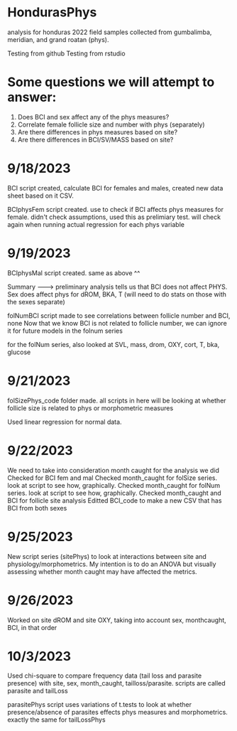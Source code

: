 # HondurasPhys
analysis for honduras 2022 field samples collected from gumbalimba, meridian, and grand roatan (phys). 

Testing from github
Testing from rstudio

# Some questions we will attempt to answer:
1) Does BCI and sex affect any of the phys measures?
2) Correlate female follicle size and number with phys (separately)
3) Are there differences in phys measures based on site?
4) Are there differences in BCI/SV/MASS based on site?

# 9/18/2023
BCI script created, calculate BCI for females and males, created new data sheet based on it CSV.

BCIphysFem script created. use to check if BCI affects phys measures for female. didn't check assumptions, used this as prelimiary test. will check again when running actual regression for each phys variable

# 9/19/2023
BCIphysMal script created. same as above ^^

Summary ---> preliminary analysis tells us that BCI does not affect PHYS. Sex does affect phys for dROM, BKA, T (will need to do stats on those with the sexes separate)

folNumBCI script made to see correlations between follicle number and BCI, none
Now that we know BCI is not related to follicle number, we can ignore it for future models in the folnum series

for the folNum series, also looked at SVL, mass, drom, OXY, cort, T, bka, glucose

# 9/21/2023
folSizePhys_code folder made. all scripts in here will be looking at whether follicle size is related to phys or morphometric measures

Used linear regression for normal data. 

# 9/22/2023
We need to take into consideration month caught for the analysis we did
Checked for BCI fem and mal 
Checked month_caught for folSize series. look at script to see how, graphically.
Checked month_caught for folNum series. look at script to see how, graphically.
Checked month_caught and BCI for follicle site analysis
Editted BCI_code to make a new CSV that has BCI from both sexes

# 9/25/2023
New script series (sitePhys) to look at interactions between site and physiology/morphometrics. My intention is to do an ANOVA but visually assessing whether month caught may have affected the metrics. 

# 9/26/2023
Worked on site dROM and site OXY, taking into account sex, monthcaught, BCI, in that order

# 10/3/2023
Used chi-square to compare frequency data (tail loss and parasite presence) with site, sex, month_caught, tailloss/parasite. scripts are called parasite and tailLoss

parasitePhys script uses variations of t.tests to look at whether presence/absence of parasites effects phys measures and morphometrics. exactly the same for tailLossPhys
